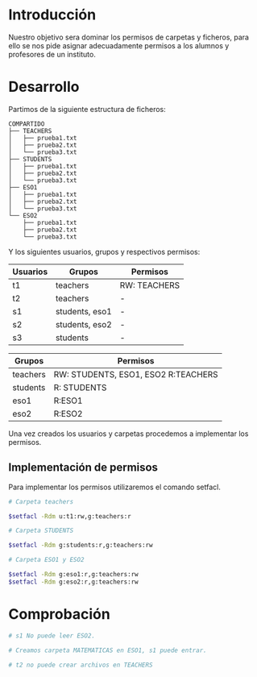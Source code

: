 # Introducción
Nuestro objetivo sera dominar los permisos de carpetas y ficheros, para ello se nos pide asignar adecuadamente permisos a los alumnos y profesores de un instituto.

# Desarrollo

Partimos de la siguiente estructura de ficheros:

    COMPARTIDO
    ├── TEACHERS
    │   ├── prueba1.txt
    │   ├── prueba2.txt
    │   └── prueba3.txt
    ├── STUDENTS
    │   ├── prueba1.txt
    │   ├── prueba2.txt
    │   └── prueba3.txt
    ├── ESO1
    │   ├── prueba1.txt
    │   ├── prueba2.txt
    │   └── prueba3.txt
    └── ESO2
        ├── prueba1.txt
        ├── prueba2.txt
        └── prueba3.txt

Y los siguientes usuarios, grupos y respectivos permisos:

|Usuarios|Grupos|Permisos|
|-|-|-|
|t1|teachers|RW: TEACHERS
|t2|teachers|-
|s1|students, eso1|-
|s2|students, eso2|-
|s3|students|-

|Grupos|Permisos|
|-|-|
|teachers|RW: STUDENTS, ESO1, ESO2 R:TEACHERS
|students|R: STUDENTS
|eso1|R:ESO1
|eso2|R:ESO2

Una vez creados los usuarios y carpetas procedemos a implementar los permisos.

## Implementación de permisos

Para implementar los permisos utilizaremos el comando setfacl.


```bash
# Carpeta teachers

$setfacl -Rdm u:t1:rw,g:teachers:r
```

```bash
# Carpeta STUDENTS

$setfacl -Rdm g:students:r,g:teachers:rw
```

```bash
# Carpeta ESO1 y ESO2

$setfacl -Rdm g:eso1:r,g:teachers:rw
$setfacl -Rdm g:eso2:r,g:teachers:rw
```
# Comprobación

```bash
# s1 No puede leer ESO2.
```

```bash
# Creamos carpeta MATEMATICAS en ESO1, s1 puede entrar.
```
```bash
# t2 no puede crear archivos en TEACHERS
```
